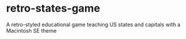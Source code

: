 # retro-states-game
A retro-styled educational game teaching US states and capitals with a Macintosh SE theme
